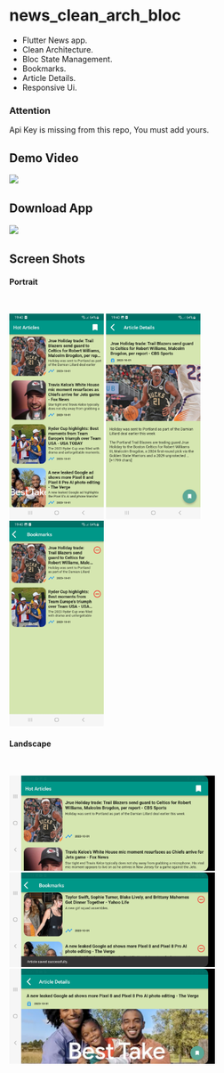 # news_clean_arch_bloc

- Flutter News app.
- Clean Architecture.
- Bloc State Management.
- Bookmarks.
- Article Details.
- Responsive Ui.

### Attention
Api Key is missing from this repo, You must add yours.

## Demo Video
<a href="https://youtu.be/EfO8d9zfDKc"><img src="https://upload.wikimedia.org/wikipedia/commons/thumb/e/e1/Logo_of_YouTube_%282015-2017%29.svg/2560px-Logo_of_YouTube_%282015-2017%29.svg.png" width="100"></img></a>


## Download App
<a href="https://github.com/mo7amedaliEbaid/news_clean_arch_bloc/releases/download/v1.0.0/news-clean-arch.apk"><img src="https://playerzon.com/asset/download.png" width="100"></img></a>


## Screen Shots

#### Portrait
<br />
<p float="left">
   <img src="https://github.com/mo7amedaliEbaid/newa_clean_arch_bloc/blob/f318e0fcece51a6407a9ddd3d3bc0460cd61cb4e/screenshots/articles.jpg" width="170" />
   <img src="https://github.com/mo7amedaliEbaid/newa_clean_arch_bloc/blob/f318e0fcece51a6407a9ddd3d3bc0460cd61cb4e/screenshots/article_details.jpg" width="170" />
   <img src="https://github.com/mo7amedaliEbaid/newa_clean_arch_bloc/blob/f318e0fcece51a6407a9ddd3d3bc0460cd61cb4e/screenshots/bookmarks.jpg" width="170" />
</p>


#### Landscape 
<br />
<p float="left">
   <img src="https://github.com/mo7amedaliEbaid/newa_clean_arch_bloc/blob/f318e0fcece51a6407a9ddd3d3bc0460cd61cb4e/screenshots/articles_wide.jpg" width="370" />
   <img src="https://github.com/mo7amedaliEbaid/newa_clean_arch_bloc/blob/f318e0fcece51a6407a9ddd3d3bc0460cd61cb4e/screenshots/bookmarks_w.jpg" width="370" />
   <img src="https://github.com/mo7amedaliEbaid/newa_clean_arch_bloc/blob/f318e0fcece51a6407a9ddd3d3bc0460cd61cb4e/screenshots/details_w.jpg" width="370" />
</p>









